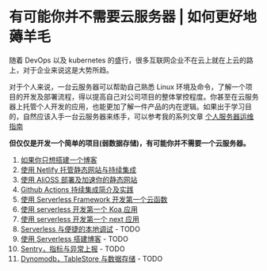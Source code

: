 # 有可能你并不需要云服务器 | 如何更好地薅羊毛

随着 DevOps 以及 kubernetes 的盛行，很多互联网企业不在云上就在上云的路上，对于企业来说这是大势所趋。

对于个人来说，一台云服务器可以帮助自己熟悉 Linux 环境及命令，了解一个项目的开发及部署流程，得以提高自己对公司项目的整体掌控程度。你甚至在云服务器上托管个人开发的应用，也能更加了解一件产品的内在逻辑。如果出于学习目的，自然应该入手一台云服务器来练手，可以参考我的系列文章 [个人服务器运维指南](https://github.com/shfshanyue/op-note)

**但仅仅是开发一个简单的项目(弱数据存储)，有可能你并不需要一个云服务器。**

1. [如果你只想搭建一个博客](https://shanyue.tech/no-vps/if-you-want-a-blog.html)
1. [使用 Netlify 托管静态网站与持续集成](https://shanyue.tech/no-vps/deploy-fe-with-netlify.html)
1. [使用 AliOSS 部署及加速你的静态网站](https://shanyue.tech/no-vps/deploy-fe-with-alioss.html)
1. [Github Actions 持续集成简介及实践](https://shanyue.tech/no-vps/github-action-guide.html)
1. [使用 Serverless Framework 开发第一个云函数](https://shanyue.tech/no-vps/serverless.html)
1. [使用 serverless 开发第一个 Koa 应用](https://shanyue.tech/no-vps/sls-koa.html)
1. [使用 serverless 开发第一个 next 应用](https://shanyue.tech/no-vps/sls-next.html)
1. [Serverless 与便捷的本地调试]() - TODO
1. [使用 Serverless 搭建博客]() - TODO
1. [Sentry，指标与异常上报]() - TODO
1. [Dynomodb，TableStore 与数据存储]() - TODO

